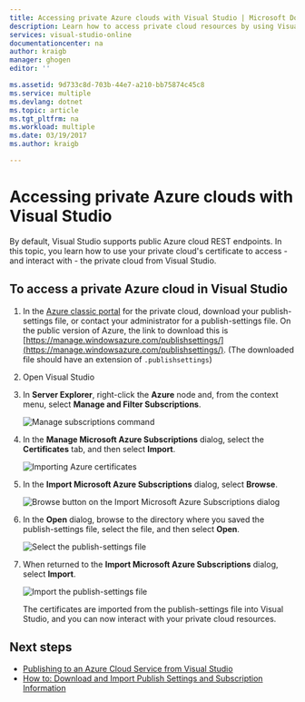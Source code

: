 ```yaml
---
title: Accessing private Azure clouds with Visual Studio | Microsoft Docs
description: Learn how to access private cloud resources by using Visual Studio.
services: visual-studio-online
documentationcenter: na
author: kraigb
manager: ghogen
editor: ''

ms.assetid: 9d733c8d-703b-44e7-a210-bb75874c45c8
ms.service: multiple
ms.devlang: dotnet
ms.topic: article
ms.tgt_pltfrm: na
ms.workload: multiple
ms.date: 03/19/2017
ms.author: kraigb

---
```

# Accessing private Azure clouds with Visual Studio
By default, Visual Studio supports public Azure cloud REST endpoints. In this topic, you learn how to use your private cloud's certificate to access - and interact with - the private cloud from Visual Studio.

## To access a private Azure cloud in Visual Studio
1. In the [Azure classic portal](http://go.microsoft.com/fwlink/?LinkID=213885) for the private cloud, download your publish-settings file, or contact your administrator for a publish-settings file. On the public version of Azure, the link to download this is [https://manage.windowsazure.com/publishsettings/](https://manage.windowsazure.com/publishsettings/). (The downloaded file should have an extension of `.publishsettings`)

1. Open Visual Studio

1. In **Server Explorer**, right-click the **Azure** node and, from the context menu, select **Manage and Filter Subscriptions**.
   
    ![Manage subscriptions command](./media/vs-azure-tools-access-private-azure-clouds-with-visual-studio/IC790778.png)

1. In the **Manage Microsoft Azure Subscriptions** dialog, select the **Certificates** tab, and then select **Import**.
   
    ![Importing Azure certificates](./media/vs-azure-tools-access-private-azure-clouds-with-visual-studio/IC790779.png)

1. In the **Import Microsoft Azure Subscriptions** dialog, select **Browse**.

	![Browse button on the Import Microsoft Azure Subscriptions dialog](./media/vs-azure-tools-access-private-azure-clouds-with-visual-studio/browse-button.png)

1. In the **Open** dialog, browse to the directory where you saved the publish-settings file, select the file, and then select **Open**.

	![Select the publish-settings file](./media/vs-azure-tools-access-private-azure-clouds-with-visual-studio/select-publish-settings-file.png)

1. When returned to the **Import Microsoft Azure Subscriptions** dialog, select **Import**.

	![Import the publish-settings file](./media/vs-azure-tools-access-private-azure-clouds-with-visual-studio/IC790780.png)

	The certificates are imported from the publish-settings file into Visual Studio, and you can now interact with your private cloud resources.
   
## Next steps
- [Publishing to an Azure Cloud Service from Visual Studio](https://msdn.microsoft.com/library/azure/ee460772.aspx)
- [How to: Download and Import Publish Settings and Subscription Information](https://msdn.microsoft.com/library/dn385850\(v=nav.70\).aspx)
